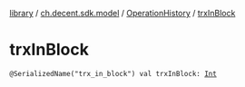 [library](../../index.md) / [ch.decent.sdk.model](../index.md) / [OperationHistory](index.md) / [trxInBlock](./trx-in-block.md)

# trxInBlock

`@SerializedName("trx_in_block") val trxInBlock: `[`Int`](https://kotlinlang.org/api/latest/jvm/stdlib/kotlin/-int/index.html)